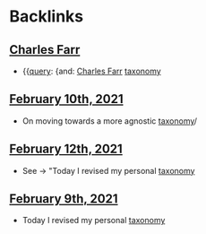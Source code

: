 
# Backlinks
## [Charles Farr](<Charles Farr.md>)
- {{[query](<query.md>): {and: [Charles Farr](<Charles Farr.md>) [taxonomy](<taxonomy.md>)

## [February 10th, 2021](<February 10th, 2021.md>)
- On moving towards a more agnostic [taxonomy](<taxonomy.md>)/

## [February 12th, 2021](<February 12th, 2021.md>)
- See → "Today I revised my personal [taxonomy](<taxonomy.md>)

## [February 9th, 2021](<February 9th, 2021.md>)
- Today I revised my personal [taxonomy](<taxonomy.md>)

